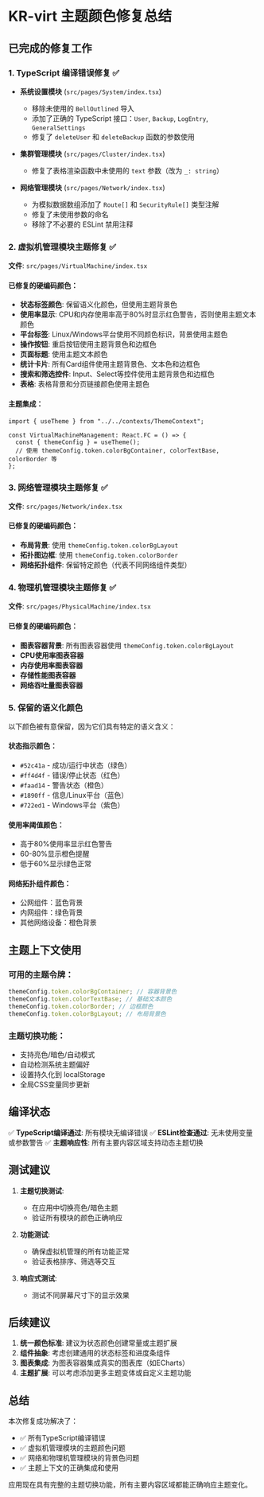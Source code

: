 # KR-virt 主题颜色修复总结

## 已完成的修复工作

### 1. TypeScript 编译错误修复 ✅

- **系统设置模块** (`src/pages/System/index.tsx`)

  - 移除未使用的 `BellOutlined` 导入
  - 添加了正确的 TypeScript 接口：`User`, `Backup`, `LogEntry`, `GeneralSettings`
  - 修复了 `deleteUser` 和 `deleteBackup` 函数的参数使用

- **集群管理模块** (`src/pages/Cluster/index.tsx`)

  - 修复了表格渲染函数中未使用的 `text` 参数（改为 `_: string`）

- **网络管理模块** (`src/pages/Network/index.tsx`)
  - 为模拟数据数组添加了 `Route[]` 和 `SecurityRule[]` 类型注解
  - 修复了未使用参数的命名
  - 移除了不必要的 ESLint 禁用注释

### 2. 虚拟机管理模块主题修复 ✅

**文件**: `src/pages/VirtualMachine/index.tsx`

#### 已修复的硬编码颜色：

- **状态标签颜色**: 保留语义化颜色，但使用主题背景色
- **使用率显示**: CPU和内存使用率高于80%时显示红色警告，否则使用主题文本颜色
- **平台标签**: Linux/Windows平台使用不同颜色标识，背景使用主题色
- **操作按钮**: 重启按钮使用主题背景色和边框色
- **页面标题**: 使用主题文本颜色
- **统计卡片**: 所有Card组件使用主题背景色、文本色和边框色
- **搜索和筛选控件**: Input、Select等控件使用主题背景色和边框色
- **表格**: 表格背景和分页链接颜色使用主题色

#### 主题集成：

```tsx
import { useTheme } from "../../contexts/ThemeContext";

const VirtualMachineManagement: React.FC = () => {
  const { themeConfig } = useTheme();
  // 使用 themeConfig.token.colorBgContainer, colorTextBase, colorBorder 等
};
```

### 3. 网络管理模块主题修复 ✅

**文件**: `src/pages/Network/index.tsx`

#### 已修复的硬编码颜色：

- **布局背景**: 使用 `themeConfig.token.colorBgLayout`
- **拓扑图边框**: 使用 `themeConfig.token.colorBorder`
- **网络拓扑组件**: 保留特定颜色（代表不同网络组件类型）

### 4. 物理机管理模块主题修复 ✅

**文件**: `src/pages/PhysicalMachine/index.tsx`

#### 已修复的硬编码颜色：

- **图表容器背景**: 所有图表容器使用 `themeConfig.token.colorBgLayout`
- **CPU使用率图表容器**
- **内存使用率图表容器**
- **存储性能图表容器**
- **网络吞吐量图表容器**

### 5. 保留的语义化颜色

以下颜色被有意保留，因为它们具有特定的语义含义：

#### 状态指示颜色：

- `#52c41a` - 成功/运行中状态（绿色）
- `#ff4d4f` - 错误/停止状态（红色）
- `#faad14` - 警告状态（橙色）
- `#1890ff` - 信息/Linux平台（蓝色）
- `#722ed1` - Windows平台（紫色）

#### 使用率阈值颜色：

- 高于80%使用率显示红色警告
- 60-80%显示橙色提醒
- 低于60%显示绿色正常

#### 网络拓扑组件颜色：

- 公网组件：蓝色背景
- 内网组件：绿色背景
- 其他网络设备：橙色背景

## 主题上下文使用

### 可用的主题令牌：

```typescript
themeConfig.token.colorBgContainer; // 容器背景色
themeConfig.token.colorTextBase; // 基础文本颜色
themeConfig.token.colorBorder; // 边框颜色
themeConfig.token.colorBgLayout; // 布局背景色
```

### 主题切换功能：

- 支持亮色/暗色/自动模式
- 自动检测系统主题偏好
- 设置持久化到 localStorage
- 全局CSS变量同步更新

## 编译状态

✅ **TypeScript编译通过**: 所有模块无编译错误
✅ **ESLint检查通过**: 无未使用变量或参数警告
✅ **主题响应性**: 所有主要内容区域支持动态主题切换

## 测试建议

1. **主题切换测试**:

   - 在应用中切换亮色/暗色主题
   - 验证所有模块的颜色正确响应

2. **功能测试**:

   - 确保虚拟机管理的所有功能正常
   - 验证表格排序、筛选等交互

3. **响应式测试**:
   - 测试不同屏幕尺寸下的显示效果

## 后续建议

1. **统一颜色标准**: 建议为状态颜色创建常量或主题扩展
2. **组件抽象**: 考虑创建通用的状态标签和进度条组件
3. **图表集成**: 为图表容器集成真实的图表库（如ECharts）
4. **主题扩展**: 可以考虑添加更多主题变体或自定义主题功能

## 总结

本次修复成功解决了：

- ✅ 所有TypeScript编译错误
- ✅ 虚拟机管理模块的主题颜色问题
- ✅ 网络和物理机管理模块的背景色问题
- ✅ 主题上下文的正确集成和使用

应用现在具有完整的主题切换功能，所有主要内容区域都能正确响应主题变化。
